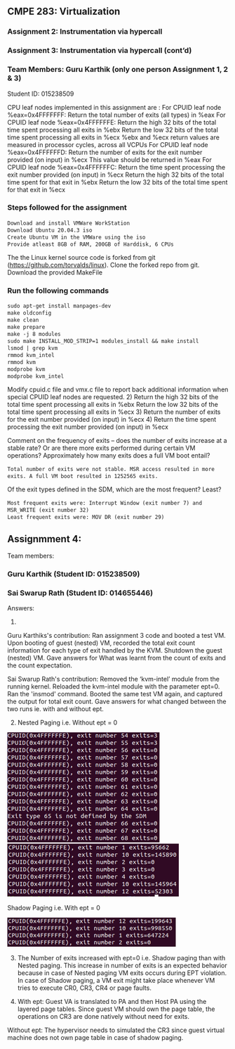 ## CMPE 283: Virtualization
### Assignment 2: Instrumentation via hypercall
### Assignment 3: Instrumentation via hypercall (cont’d)

### Team Members: Guru Karthik (only one person Assignment 1, 2 & 3)
Student ID: 015238509 

CPU leaf nodes implemented in this assignment are :
	For CPUID leaf node %eax=0x4FFFFFFF:
		Return the total number of exits (all types) in %eax
	For CPUID leaf node %eax=0x4FFFFFFE:
		Return the high 32 bits of the total time spent processing all exits in %ebx
		Return the low 32 bits of the total time spent processing all exits in %ecx
		%ebx and %ecx return values are measured in processor cycles, across all VCPUs
	For CPUID leaf node %eax=0x4FFFFFFD:
		 Return the number of exits for the exit number provided (on input) in %ecx
		This value should be returned in %eax 
	For CPUID leaf node %eax=0x4FFFFFFC:
		Return the time spent processing the exit number provided (on input) in %ecx
		Return the high 32 bits of the total time spent for that exit in %ebx
		Return the low 32 bits of the total time spent for that exit in %ecx
		
### Steps followed for the assignment

    Download and install VMWare WorkStation
	Download Ubuntu 20.04.3 iso
	Create Ubuntu VM in the VMWare using the iso
	Provide atleast 8GB of RAM, 200GB of Harddisk, 6 CPUs
	
The the Linux kernel source code is forked from git (https://github.com/torvalds/linux). Clone the forked repo from git.
Download the provided MakeFile

### Run the following commands
	sudo apt-get install manpages-dev
    make oldconfig
    make clean
    make prepare
    make -j 8 modules
    sudo make INSTALL_MOD_STRIP=1 modules_install && make install
    lsmod | grep kvm
    rmmod kvm_intel
    rmmod kvm
    modprobe kvm
    modprobe kvm_intel


Modify cpuid.c file and vmx.c file to report back additional information when special CPUID leaf nodes are requested.
	2)
		Return the high 32 bits of the total time spent processing all exits in %ebx
		Return the low 32 bits of the total time spent processing all exits in %ecx
	3) 
		Return the number of exits for the exit number provided (on input) in %ecx
	4)
		Return the time spent processing the exit number provided (on input) in %ecx

Comment on the frequency of exits – does the number of exits increase at a stable rate? Or are there 
more exits performed during certain VM operations? Approximately how many exits does a full VM 
boot entail?

	Total number of exits were not stable. MSR access resulted in more exits. A full VM boot resulted in 1252565 exits.

Of the exit types defined in the SDM, which are the most frequent? Least?
	
	Most frequent exits were: Interrupt Window (exit number 7) and MSR_WRITE (exit number 32)
	Least frequent exits were: MOV DR (exit number 29)

## Assignmment 4:

Team members:
### Guru Karthik (Student ID: 015238509)
### Sai Swarup Rath (Student ID: 014655446)

Answers:

1)
Guru Karthiks's contribution:
Ran assignment 3 code and booted a test VM. Upon booting of guest (nested) VM, recorded the total exit count information for each type of exit handled by the KVM.
Shutdown the guest (nested) VM. Gave answers for What was learnt from the count of exits and the count expectation.

Sai Swarup Rath's contribution:
Removed the ‘kvm-intel’ module from the running kernel. Reloaded the kvm-intel module with the parameter ept=0. Ran the 'insmod' command. Booted the same test VM again, and
captured the output for total exit count. Gave answers for what changed between the two runs ie. with and without ept.


2) Nested Paging i.e. Without ept = 0

![](https://github.com/gk97/linux/blob/master/cmpe283/SS1.PNG)
![](https://github.com/gk97/linux/blob/master/cmpe283/SS2.PNG)

Shadow Paging i.e. With ept = 0

![](https://github.com/gk97/linux/blob/master/cmpe283/SS3.PNG)

3) The Number of exits increased with ept=0 i.e. Shadow paging than with Nested paging. This increase in number of exits is an expected behavior because
in case of Nested paging VM exits occurs during EPT violation. In case of Shadow paging, a VM exit might take place whenever VM tries to execute CR0, CR3, CR4 or page faults.

4) With ept:
Guest VA is translated to PA and then Host PA using the layered page tables. Since guest VM should own the page table, the operations on CR3 are done natively without need for exits.

Without ept: 
The hypervisor needs to simulated the CR3 since guest virtual machine does not own page table in case of shadow paging.





